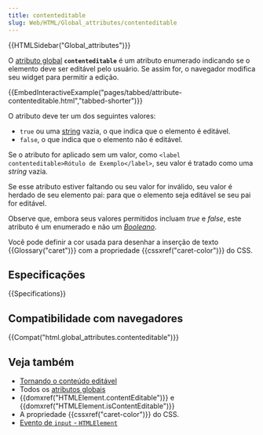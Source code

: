 ```yaml
---
title: contenteditable
slug: Web/HTML/Global_attributes/contenteditable
---
```


{{HTMLSidebar("Global_attributes")}}

O [atributo global](/pt-BR/docs/Web/HTML/Global_attributes) **`contenteditable`** é um atributo enumerado indicando se o elemento deve ser editável pelo usuário. Se assim for, o navegador modifica seu widget para permitir a edição.

{{EmbedInteractiveExample("pages/tabbed/attribute-contenteditable.html","tabbed-shorter")}}

O atributo deve ter um dos seguintes valores:

- `true` ou uma [string](/pt-BR/docs/Glossario/String) vazia, o que indica que o elemento é editável.
- `false`, o que indica que o elemento não é editável.

Se o atributo for aplicado sem um valor, como `<label contenteditable>Rótulo de Exemplo</label>`, seu valor é tratado como uma _string_ vazia.

Se esse atributo estiver faltando ou seu valor for inválido, seu valor é herdado de seu elemento pai: para que o elemento seja editável se seu pai for editável.

Observe que, embora seus valores permitidos incluam _true_ e _false_, este atributo é um enumerado e não um _[Booleano](/pt-BR/docs/Glossario/Booleano)_.

Você pode definir a cor usada para desenhar a inserção de texto {{Glossary("caret")}} com a propriedade {{cssxref("caret-color")}} do CSS.

## Especificações

{{Specifications}}

## Compatibilidade com navegadores

{{Compat("html.global_attributes.contenteditable")}}

## Veja também

- [Tornando o conteúdo editável](/pt-BR/docs/Web/Guide/HTML/Editable_content)
- Todos os [atributos globais](/pt-BR/docs/Web/HTML/Global_attributes)
- {{domxref("HTMLElement.contentEditable")}} e {{domxref("HTMLElement.isContentEditable")}}
- A propriedade {{cssxref("caret-color")}} do CSS.
- [Evento de `input` - `HTMLElement`](/pt-BR/docs/Web/Events/input)
